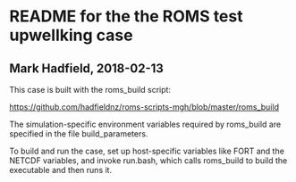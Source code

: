 # README for the the ROMS test upwellking case

## Mark Hadfield, 2018-02-13

This case is built with the roms_build script:

https://github.com/hadfieldnz/roms-scripts-mgh/blob/master/roms_build

The simulation-specific environment variables required by roms_build are
specified in the file build_parameters.

To build and run the case, set up host-specific variables like FORT and the
NETCDF variables, and invoke run.bash, which calls roms_build to build the
executable and then runs it.


